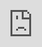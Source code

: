 


<!DOCTYPE html>
<html lang="en">
<head>
    <meta charset="UTF-8">
    <meta name="viewport" content="width=device-width, initial-scale=1.0">
    <title>Embedded Website</title>
</head>
<body style="margin: 0; padding: 0;">
    <iframe src="https://h5.colorpark.cn/#/pages/index/detailsphone?machine_id=1123146" 
            style="border: none; width: 100vw; height: 100vh;" 
            frameborder="0">
    </iframe>
</body>
</html>
